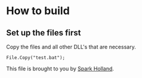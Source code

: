 # How to build

## Set up the files first
Copy the files and all other DLL's that are necessary.
```charp
File.Copy("test.bat");
```
This file is brought to you by [Spark Holland](http://www.sparkholland.com).